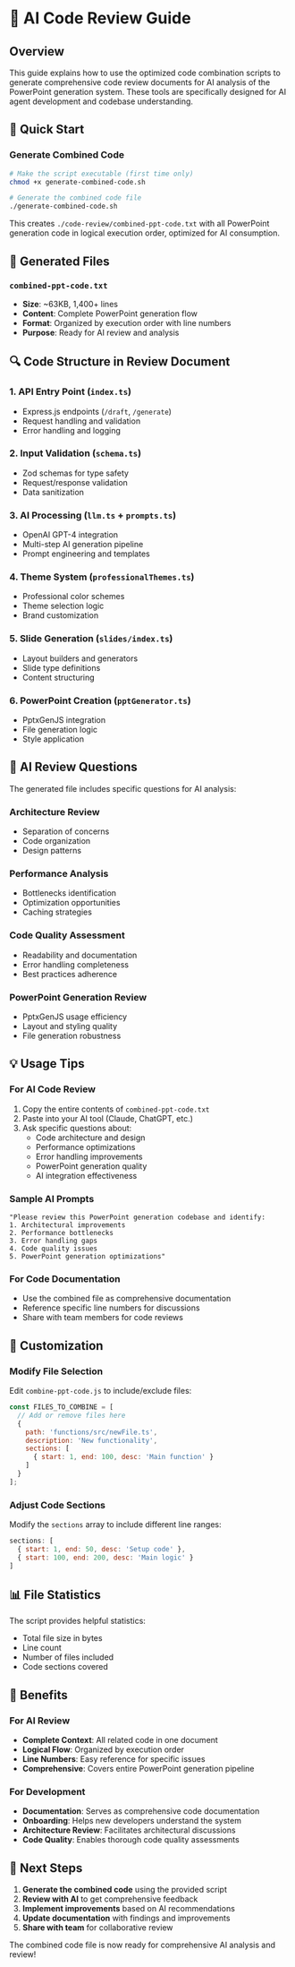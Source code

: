 # 🤖 AI Code Review Guide

## Overview
This guide explains how to use the optimized code combination scripts to generate comprehensive code review documents for AI analysis of the PowerPoint generation system. These tools are specifically designed for AI agent development and codebase understanding.

## 🚀 Quick Start

### Generate Combined Code
```bash
# Make the script executable (first time only)
chmod +x generate-combined-code.sh

# Generate the combined code file
./generate-combined-code.sh
```

This creates `./code-review/combined-ppt-code.txt` with all PowerPoint generation code in logical execution order, optimized for AI consumption.

## 📁 Generated Files

### `combined-ppt-code.txt`
- **Size**: ~63KB, 1,400+ lines
- **Content**: Complete PowerPoint generation flow
- **Format**: Organized by execution order with line numbers
- **Purpose**: Ready for AI review and analysis

## 🔍 Code Structure in Review Document

### 1. API Entry Point (`index.ts`)
- Express.js endpoints (`/draft`, `/generate`)
- Request handling and validation
- Error handling and logging

### 2. Input Validation (`schema.ts`)
- Zod schemas for type safety
- Request/response validation
- Data sanitization

### 3. AI Processing (`llm.ts` + `prompts.ts`)
- OpenAI GPT-4 integration
- Multi-step AI generation pipeline
- Prompt engineering and templates

### 4. Theme System (`professionalThemes.ts`)
- Professional color schemes
- Theme selection logic
- Brand customization

### 5. Slide Generation (`slides/index.ts`)
- Layout builders and generators
- Slide type definitions
- Content structuring

### 6. PowerPoint Creation (`pptGenerator.ts`)
- PptxGenJS integration
- File generation logic
- Style application

## 🤖 AI Review Questions

The generated file includes specific questions for AI analysis:

### Architecture Review
- Separation of concerns
- Code organization
- Design patterns

### Performance Analysis
- Bottlenecks identification
- Optimization opportunities
- Caching strategies

### Code Quality Assessment
- Readability and documentation
- Error handling completeness
- Best practices adherence

### PowerPoint Generation Review
- PptxGenJS usage efficiency
- Layout and styling quality
- File generation robustness

## 💡 Usage Tips

### For AI Code Review
1. Copy the entire contents of `combined-ppt-code.txt`
2. Paste into your AI tool (Claude, ChatGPT, etc.)
3. Ask specific questions about:
   - Code architecture and design
   - Performance optimizations
   - Error handling improvements
   - PowerPoint generation quality
   - AI integration effectiveness

### Sample AI Prompts
```
"Please review this PowerPoint generation codebase and identify:
1. Architectural improvements
2. Performance bottlenecks
3. Error handling gaps
4. Code quality issues
5. PowerPoint generation optimizations"
```

### For Code Documentation
- Use the combined file as comprehensive documentation
- Reference specific line numbers for discussions
- Share with team members for code reviews

## 🔧 Customization

### Modify File Selection
Edit `combine-ppt-code.js` to include/exclude files:
```javascript
const FILES_TO_COMBINE = [
  // Add or remove files here
  {
    path: 'functions/src/newFile.ts',
    description: 'New functionality',
    sections: [
      { start: 1, end: 100, desc: 'Main function' }
    ]
  }
];
```

### Adjust Code Sections
Modify the `sections` array to include different line ranges:
```javascript
sections: [
  { start: 1, end: 50, desc: 'Setup code' },
  { start: 100, end: 200, desc: 'Main logic' }
]
```

## 📊 File Statistics

The script provides helpful statistics:
- Total file size in bytes
- Line count
- Number of files included
- Code sections covered

## 🎯 Benefits

### For AI Review
- **Complete Context**: All related code in one document
- **Logical Flow**: Organized by execution order
- **Line Numbers**: Easy reference for specific issues
- **Comprehensive**: Covers entire PowerPoint generation pipeline

### For Development
- **Documentation**: Serves as comprehensive code documentation
- **Onboarding**: Helps new developers understand the system
- **Architecture Review**: Facilitates architectural discussions
- **Code Quality**: Enables thorough code quality assessments

## 🚀 Next Steps

1. **Generate the combined code** using the provided script
2. **Review with AI** to get comprehensive feedback
3. **Implement improvements** based on AI recommendations
4. **Update documentation** with findings and improvements
5. **Share with team** for collaborative review

The combined code file is now ready for comprehensive AI analysis and review!

